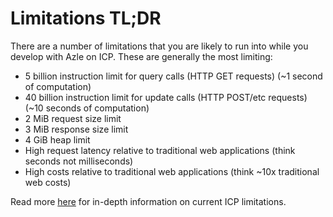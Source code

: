 # Limitations TL;DR

There are a number of limitations that you are likely to run into while you develop with Azle on ICP. These are generally the most limiting:

-   5 billion instruction limit for query calls (HTTP GET requests) (~1 second of computation)
-   40 billion instruction limit for update calls (HTTP POST/etc requests) (~10 seconds of computation)
-   2 MiB request size limit
-   3 MiB response size limit
-   4 GiB heap limit
-   High request latency relative to traditional web applications (think seconds not milliseconds)
-   High costs relative to traditional web applications (think ~10x traditional web costs)

Read more [here](https://internetcomputer.org/docs/current/developer-docs/smart-contracts/maintain/resource-limits) for in-depth information on current ICP limitations.

<!-- # Limitations

Keep in mind that this is not an exhaustive collection of the limitations of Azle or [ICP](https://internetcomputer.org/).

Let's discuss some important limitations of Azle and ICP that you are likely to run into. This is chapter is currently a work-in-progress:

-   `/api` can't be used locally
-   instruction limit (5 billion)
-   Message size limit (2 MiB request, 3 MiB response)
-   heap limit (4 GiB)
-   http outcalls request and response size, latency, and expense
-   1_000 update calls per sec
-   30_000 query calls per sec
-   stable memory limit (96 GiB)
-   no chunked http responses
-   Wasm binary limits (~10 MiB code section, ~90 MiB data section) -->
